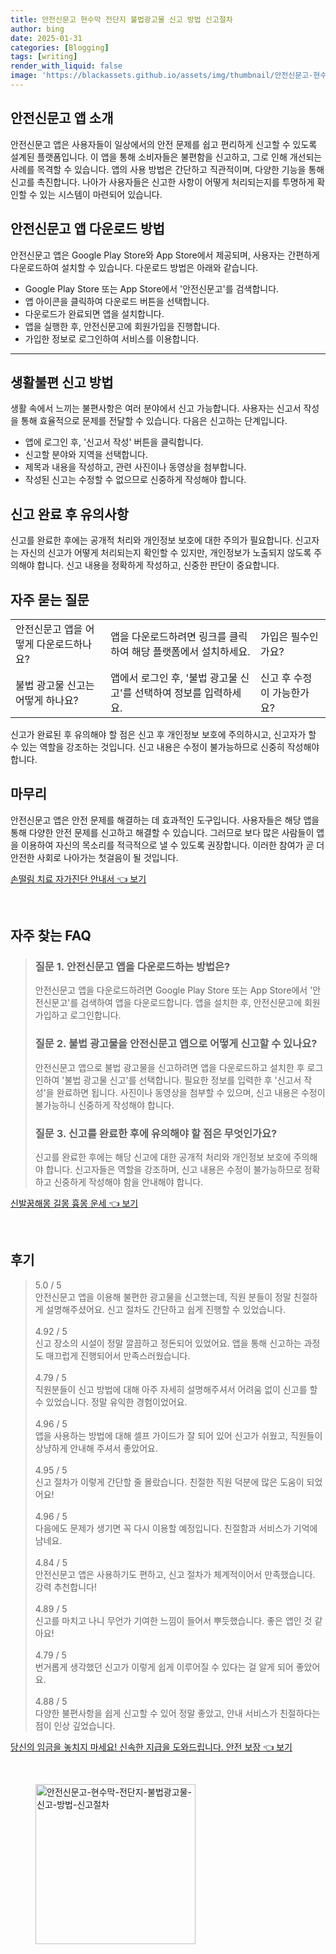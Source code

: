 ```yaml
---
title: 안전신문고 현수막 전단지 불법광고물 신고 방법 신고절차
author: bing
date: 2025-01-31
categories: [Blogging]
tags: [writing]
render_with_liquid: false
image: 'https://blackassets.github.io/assets/img/thumbnail/안전신문고-현수막-전단지-불법광고물-신고-방법-신고절차.webp'
---
```



<h2 id='안전신문고 앱 소개'>안전신문고 앱 소개</h2>

<p>안전신문고 앱은 사용자들이 일상에서의 안전 문제를 쉽고 편리하게 신고할 수 있도록 설계된 플랫폼입니다. 이 앱을 통해 소비자들은 불편함을 신고하고, 그로 인해 개선되는 사례를 목격할 수 있습니다. 앱의 사용 방법은 간단하고 직관적이며, 다양한 기능을 통해 신고를 촉진합니다. 나아가 사용자들은 신고한 사항이 어떻게 처리되는지를 투명하게 확인할 수 있는 시스템이 마련되어 있습니다.</p>

<h2 id='안전신문고 앱 다운로드 방법'>안전신문고 앱 다운로드 방법</h2>

<p>안전신문고 앱은 Google Play Store와 App Store에서 제공되며, 사용자는 간편하게 다운로드하여 설치할 수 있습니다. 다운로드 방법은 아래와 같습니다.</p>

<ul>
    <li>Google Play Store 또는 App Store에서 '안전신문고'를 검색합니다.</li>
    <li>앱 아이콘을 클릭하여 다운로드 버튼을 선택합니다.</li>
    <li>다운로드가 완료되면 앱을 설치합니다.</li>
    <li>앱을 실행한 후, 안전신문고에 회원가입을 진행합니다.</li>
    <li>가입한 정보로 로그인하여 서비스를 이용합니다.</li>
</ul>

<hr />

<h2 id='생활불편 신고 방법'>생활불편 신고 방법</h2>

<p>생활 속에서 느끼는 불편사항은 여러 분야에서 신고 가능합니다. 사용자는 신고서 작성을 통해 효율적으로 문제를 전달할 수 있습니다. 다음은 신고하는 단계입니다.</p>

<ul>
    <li>앱에 로그인 후, '신고서 작성' 버튼을 클릭합니다.</li>
    <li>신고할 분야와 지역을 선택합니다.</li>
    <li>제목과 내용을 작성하고, 관련 사진이나 동영상을 첨부합니다.</li>
    <li>작성된 신고는 수정할 수 없으므로 신중하게 작성해야 합니다.</li>
</ul>

<h2 id='신고 완료 후 유의사항'>신고 완료 후 유의사항</h2>

<p>신고를 완료한 후에는 공개적 처리와 개인정보 보호에 대한 주의가 필요합니다. 신고자는 자신의 신고가 어떻게 처리되는지 확인할 수 있지만, 개인정보가 노출되지 않도록 주의해야 합니다. 신고 내용을 정확하게 작성하고, 신중한 판단이 중요합니다.</p>

<h2 id='자주 묻는 질문'>자주 묻는 질문</h2>

<table>
    <tr>
        <td>안전신문고 앱을 어떻게 다운로드하나요?</td>
        <td>앱을 다운로드하려면 링크를 클릭하여 해당 플랫폼에서 설치하세요.</td>
        <td>가입은 필수인가요?</td>
    </tr>
    <tr>
        <td>불법 광고물 신고는 어떻게 하나요?</td>
        <td>앱에서 로그인 후, '불법 광고물 신고'를 선택하여 정보를 입력하세요.</td>
        <td>신고 후 수정이 가능한가요?</td>
    </tr>
</table>

<p>신고가 완료된 후 유의해야 할 점은 신고 후 개인정보 보호에 주의하시고, 신고자가 할 수 있는 역할을 강조하는 것입니다. 신고 내용은 수정이 불가능하므로 신중히 작성해야 합니다.</p>

<h2 id='마무리'>마무리</h2>

<p>안전신문고 앱은 안전 문제를 해결하는 데 효과적인 도구입니다. 사용자들은 해당 앱을 통해 다양한 안전 문제를 신고하고 해결할 수 있습니다. 그러므로 보다 많은 사람들이 앱을 이용하여 자신의 목소리를 적극적으로 낼 수 있도록 권장합니다. 이러한 참여가 곧 더 안전한 사회로 나아가는 첫걸음이 될 것입니다.</p>


<p><a class="click-button" title="손떨림 치료 자가진단 안내서" href="https://blackassets.github.io/posts/%EC%86%90%EB%96%A8%EB%A6%BC-%EC%B9%98%EB%A3%8C-%EC%9E%90%EA%B0%80%EC%A7%84%EB%8B%A8-%EC%95%88%EB%82%B4%EC%84%9C/" rel="dofollow">손떨림 치료 자가진단 안내서 👈 보기</a></p><br>
<h2 id='자주_찾는_FAQ'>자주 찾는 FAQ</h2>
<div itemscope="" itemtype="https://schema.org/FAQPage"> 
<blockquote> 
<div itemscope="" itemprop="mainEntity" itemtype="https://schema.org/Question"> 
<h3 itemprop="name">질문 1. 안전신문고 앱을 다운로드하는 방법은?</h3> 
<div itemscope="" itemprop="acceptedAnswer" itemtype="https://schema.org/Answer"> 
<span itemprop="text"> 
<p>안전신문고 앱을 다운로드하려면 Google Play Store 또는 App Store에서 '안전신문고'를 검색하여 앱을 다운로드합니다. 앱을 설치한 후, 안전신문고에 회원가입하고 로그인합니다.</p> 
</span> 
</div> 
</div> 

<div itemscope="" itemprop="mainEntity" itemtype="https://schema.org/Question"> 
<h3 itemprop="name">질문 2. 불법 광고물을 안전신문고 앱으로 어떻게 신고할 수 있나요?</h3> 
<div itemscope="" itemprop="acceptedAnswer" itemtype="https://schema.org/Answer"> 
<span itemprop="text"> 
<p>안전신문고 앱으로 불법 광고물을 신고하려면 앱을 다운로드하고 설치한 후 로그인하여 '불법 광고물 신고'를 선택합니다. 필요한 정보를 입력한 후 '신고서 작성'을 완료하면 됩니다. 사진이나 동영상을 첨부할 수 있으며, 신고 내용은 수정이 불가능하니 신중하게 작성해야 합니다.</p> 
</span> 
</div> 
</div> 

<div itemscope="" itemprop="mainEntity" itemtype="https://schema.org/Question"> 
<h3 itemprop="name">질문 3. 신고를 완료한 후에 유의해야 할 점은 무엇인가요?</h3> 
<div itemscope="" itemprop="acceptedAnswer" itemtype="https://schema.org/Answer"> 
<span itemprop="text"> 
<p>신고를 완료한 후에는 해당 신고에 대한 공개적 처리와 개인정보 보호에 주의해야 합니다. 신고자들은 역할을 강조하며, 신고 내용은 수정이 불가능하므로 정확하고 신중하게 작성해야 함을 안내해야 합니다.</p> 
</span> 
</div> 
</div> 
</blockquote> 
</div>
<p><a class="click-button" title="신발꿈해몽 길몽 흉몽 운세" href="https://blackassets.github.io/posts/%EC%8B%A0%EB%B0%9C%EA%BF%88%ED%95%B4%EB%AA%BD-%EA%B8%B8%EB%AA%BD-%ED%9D%89%EB%AA%BD-%EC%9A%B4%EC%84%B8/" rel="dofollow">신발꿈해몽 길몽 흉몽 운세 👈 보기</a></p><br>
<h2 id='후기'>후기</h2>
<div itemscope itemtype="https://schema.org/Product">
  <blockquote>
  <div itemprop="review" itemscope itemtype="https://schema.org/Review">
      <div itemprop="reviewRating" itemscope itemtype="https://schema.org/Rating"> <span itemprop="ratingValue">5.0</span> / <span itemprop="bestRating">5</span> </div>
      <span itemprop="reviewBody">안전신문고 앱을 이용해 불편한 광고물을 신고했는데, 직원 분들이 정말 친절하게 설명해주셨어요. 신고 절차도 간단하고 쉽게 진행할 수 있었습니다.</span>
  </div>
  <br>
  <div itemprop="review" itemscope itemtype="https://schema.org/Review">
      <div itemprop="reviewRating" itemscope itemtype="https://schema.org/Rating"> <span itemprop="ratingValue">4.92</span> / <span itemprop="bestRating">5</span> </div>
      <span itemprop="reviewBody">신고 장소의 시설이 정말 깔끔하고 정돈되어 있었어요. 앱을 통해 신고하는 과정도 매끄럽게 진행되어서 만족스러웠습니다.</span>
  </div>
  <br>
  <div itemprop="review" itemscope itemtype="https://schema.org/Review">
      <div itemprop="reviewRating" itemscope itemtype="https://schema.org/Rating"> <span itemprop="ratingValue">4.79</span> / <span itemprop="bestRating">5</span> </div>
      <span itemprop="reviewBody">직원분들이 신고 방법에 대해 아주 자세히 설명해주셔서 어려움 없이 신고를 할 수 있었습니다. 정말 유익한 경험이었어요.</span>
  </div>
  <br>
  <div itemprop="review" itemscope itemtype="https://schema.org/Review">
      <div itemprop="reviewRating" itemscope itemtype="https://schema.org/Rating"> <span itemprop="ratingValue">4.96</span> / <span itemprop="bestRating">5</span> </div>
      <span itemprop="reviewBody">앱을 사용하는 방법에 대해 셀프 가이드가 잘 되어 있어 신고가 쉬웠고, 직원들이 상냥하게 안내해 주셔서 좋았어요.</span>
  </div>
  <br>
  <div itemprop="review" itemscope itemtype="https://schema.org/Review">
      <div itemprop="reviewRating" itemscope itemtype="https://schema.org/Rating"> <span itemprop="ratingValue">4.95</span> / <span itemprop="bestRating">5</span> </div>
      <span itemprop="reviewBody">신고 절차가 이렇게 간단할 줄 몰랐습니다. 친절한 직원 덕분에 많은 도움이 되었어요!</span>
  </div>
  <br>
  <div itemprop="review" itemscope itemtype="https://schema.org/Review">
      <div itemprop="reviewRating" itemscope itemtype="https://schema.org/Rating"> <span itemprop="ratingValue">4.96</span> / <span itemprop="bestRating">5</span> </div>
      <span itemprop="reviewBody">다음에도 문제가 생기면 꼭 다시 이용할 예정입니다. 친절함과 서비스가 기억에 남네요.</span>
  </div>
  <br>
  <div itemprop="review" itemscope itemtype="https://schema.org/Review">
      <div itemprop="reviewRating" itemscope itemtype="https://schema.org/Rating"> <span itemprop="ratingValue">4.84</span> / <span itemprop="bestRating">5</span> </div>
      <span itemprop="reviewBody">안전신문고 앱은 사용하기도 편하고, 신고 절차가 체계적이어서 만족했습니다. 강력 추천합니다!</span>
  </div>
  <br>
  <div itemprop="review" itemscope itemtype="https://schema.org/Review">
      <div itemprop="reviewRating" itemscope itemtype="https://schema.org/Rating"> <span itemprop="ratingValue">4.89</span> / <span itemprop="bestRating">5</span> </div>
      <span itemprop="reviewBody">신고를 마치고 나니 무언가 기여한 느낌이 들어서 뿌듯했습니다. 좋은 앱인 것 같아요!</span>
  </div>
  <br>
  <div itemprop="review" itemscope itemtype="https://schema.org/Review">
      <div itemprop="reviewRating" itemscope itemtype="https://schema.org/Rating"> <span itemprop="ratingValue">4.79</span> / <span itemprop="bestRating">5</span> </div>
      <span itemprop="reviewBody">번거롭게 생각했던 신고가 이렇게 쉽게 이루어질 수 있다는 걸 알게 되어 좋았어요.</span>
  </div>
  <br>
  <div itemprop="review" itemscope itemtype="https://schema.org/Review">
      <div itemprop="reviewRating" itemscope itemtype="https://schema.org/Rating"> <span itemprop="ratingValue">4.88</span> / <span itemprop="bestRating">5</span> </div>
      <span itemprop="reviewBody">다양한 불편사항을 쉽게 신고할 수 있어 정말 좋았고, 안내 서비스가 친절하다는 점이 인상 깊었습니다.</span>
  </div>
  </blockquote>
</div>
<p><a class="click-button" title="당신의 임금을 놓치지 마세요! 신속한 지급을 도와드립니다. 안전 보장" href="https://blackassets.github.io/posts/%EB%8B%B9%EC%8B%A0%EC%9D%98-%EC%9E%84%EA%B8%88%EC%9D%84-%EB%86%93%EC%B9%98%EC%A7%80-%EB%A7%88%EC%84%B8%EC%9A%94!-%EC%8B%A0%EC%86%8D%ED%95%9C-%EC%A7%80%EA%B8%89%EC%9D%84-%EB%8F%84%EC%99%80%EB%93%9C%EB%A6%BD%EB%8B%88%EB%8B%A4.-%EC%95%88%EC%A0%84-%EB%B3%B4%EC%9E%A5/" rel="dofollow">당신의 임금을 놓치지 마세요! 신속한 지급을 도와드립니다. 안전 보장 👈 보기</a></p><br>
<figure class="image"><img src="https://blackassets.github.io/assets/img/thumbnail/안전신문고-현수막-전단지-불법광고물-신고-방법-신고절차.webp" alt="안전신문고-현수막-전단지-불법광고물-신고-방법-신고절차" width="256" height="256"></figure>